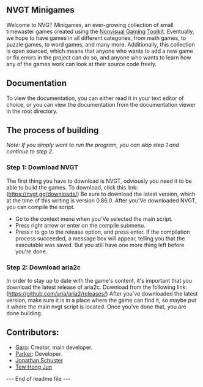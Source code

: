 ## NVGT Minigames
Welcome to NVGT Minigames, an ever-growing collection of small timewaster games created using the [Nonvisual Gaming Toolkit](https://github.com/samtupy/nvgt). Eventually, we hope to have games in all different categories, from math games, to puzzle games, to word games, and many more.
Additionally, this collection is open sourced, which means that anyone who wants to add a new game or fix errors in the project can do so, and anyone who wants to learn how any of the games work can look at their source code freely.
## Documentation
To view the documentation, you can either read it in your text editor of choice, or you can view the documentation from the documentation viewer in the root directory.
## The process of building
*Note: If you simply want to run the program, you can skip step 1 and continue to step 2.*
### Step 1: Download NVGT
The first thing you have to download is NVGT, odviously you need it to be able to build the games.
To download, click this link:
(https://nvgt.gg/downloads/)
Be sure to download the latest version, which at the time of this writing is version 0.86.0.
After you'Ve downloaded NVGT, you can compile the script.
- Go to the context menu when you'Ve selected the main script.
- Press right arrow or enter on the compile submenu.
- Press r to go to the release option, and press enter.
If the compilation process succeeded, a message box will appear, telling you that the executable was saved. But you still have one more thing left before you're done.
### Step 2: Download aria2c
In order to stay up to date with the game's content, it's important that you download the latest release of aria2c. Download from the following link:
(https://github.com/aria/aria2/releases/)
After you've downloaded the latest version, make sure it is in a place where the game can find it, so maybe put it where the main nvgt script is located.
Once you've done that, you are done building.

## Contributors:
- [Garo](https://github.com/garo-pro): Creator, main developer.
- [Parker](https://github.com/parker13435): Developer.
- [Jonathan Schuster](https://github.com/jonathans859)
- [Tew Hong Jun](https://github.com/hongjuntew)

--- End of readme file ---